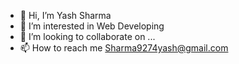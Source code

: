 - 👋 Hi, I’m Yash Sharma
- 👀 I’m interested in Web Developing
- 💞️ I’m looking to collaborate on ...
- 📫 How to reach me Sharma9274yash@gmail.com

<!---
9274sharma/9274sharma is a ✨ special ✨ repository because its `README.md` (this file) appears on your GitHub profile.
You can click the Preview link to take a look at your changes.
--->
